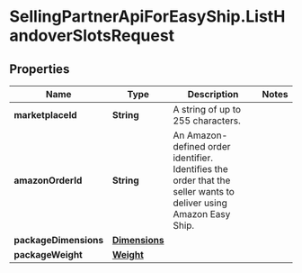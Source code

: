 # SellingPartnerApiForEasyShip.ListHandoverSlotsRequest

## Properties

Name | Type | Description | Notes
------------ | ------------- | ------------- | -------------
**marketplaceId** | **String** | A string of up to 255 characters. | 
**amazonOrderId** | **String** | An Amazon-defined order identifier. Identifies the order that the seller wants to deliver using Amazon Easy Ship. | 
**packageDimensions** | [**Dimensions**](Dimensions.md) |  | 
**packageWeight** | [**Weight**](Weight.md) |  | 


